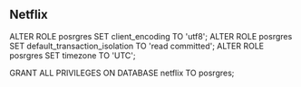 ## Netflix

ALTER ROLE posrgres SET client_encoding TO 'utf8';
ALTER ROLE posrgres SET default_transaction_isolation TO 'read committed';
ALTER ROLE posrgres SET timezone TO 'UTC';


GRANT ALL PRIVILEGES ON DATABASE netflix TO posrgres;